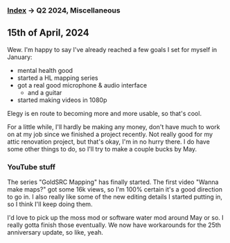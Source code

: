 
### [Index](../README.md) -> Q2 2024, Miscellaneous

## 15th of April, 2024

Wew. I'm happy to say I've already reached a few goals I set for myself in January:
* mental health good
* started a HL mapping series
* got a real good microphone & audio interface
	* and a guitar
* started making videos in 1080p

Elegy is en route to becoming more and more usable, so that's cool.

For a little while, I'll hardly be making any money, don't have much to work on at my job since we finished a project recently. Not really good for my attic renovation project, but that's okay, I'm in no hurry there. I do have some other things to do, so I'll try to make a couple bucks by May.

### YouTube stuff

The series "GoldSRC Mapping" has finally started. The first video "Wanna make maps?" got some 16k views, so I'm 100% certain it's a good direction to go in. I also really like some of the new editing details I started putting in, so I think I'll keep doing them.

I'd love to pick up the moss mod or software water mod around May or so. I really gotta finish those eventually. We now have workarounds for the 25th anniversary update, so like, yeah.
